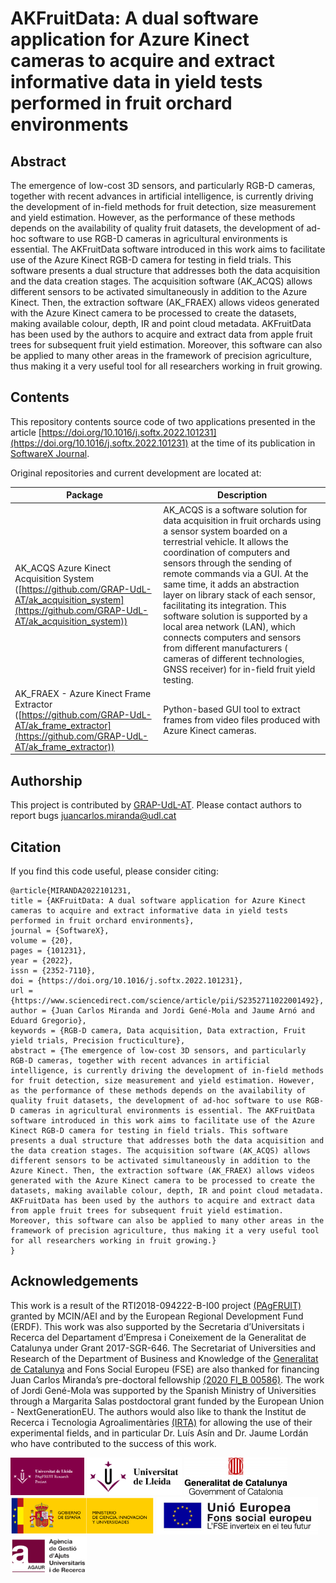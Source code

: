 # AKFruitData: A dual software application for Azure Kinect cameras to acquire and extract informative data in yield tests performed in fruit orchard environments

## Abstract

The emergence of low-cost 3D sensors, and particularly RGB-D cameras, together with recent advances in artificial
intelligence, is currently driving the development of in-field methods for fruit detection, size measurement and yield
estimation. However, as the performance of these methods depends on the availability of quality fruit datasets, the
development of ad-hoc software to use RGB-D cameras in agricultural environments is essential. The AKFruitData software
introduced in this work aims to facilitate use of the Azure Kinect RGB-D camera for testing in field trials. This
software presents a dual structure that addresses both the data acquisition and the data creation stages. The
acquisition software (AK_ACQS) allows different sensors to be activated simultaneously in addition to the Azure Kinect.
Then, the extraction software (AK_FRAEX) allows videos generated with the Azure Kinect camera to be processed to create
the datasets, making available colour, depth, IR and point cloud metadata. AKFruitData has been used by the authors to
acquire and extract data from apple fruit trees for subsequent fruit yield estimation. Moreover, this software can also
be applied to many other areas in the framework of precision agriculture, thus making it a very useful tool for all
researchers working in fruit growing.

## Contents

This repository contents source code of two applications presented in the article [https://doi.org/10.1016/j.softx.2022.101231](https://doi.org/10.1016/j.softx.2022.101231) at the time of its publication in [SoftwareX Journal](https://www.journals.elsevier.com/softwarex).

Original repositories and current development are located at:

| Package                   | Description            |
|---------------------------|-------------------------|
| AK_ACQS Azure Kinect Acquisition System ([https://github.com/GRAP-UdL-AT/ak_acquisition_system](https://github.com/GRAP-UdL-AT/ak_acquisition_system)) | AK_ACQS is a software solution for data acquisition in fruit orchards using a sensor system boarded on a terrestrial vehicle. It allows the coordination of computers and sensors through the sending of remote commands via a GUI. At the same time, it adds an abstraction layer on library stack of each sensor, facilitating its integration. This software solution is supported by a local area network (LAN), which connects computers and sensors from different manufacturers ( cameras of different technologies, GNSS receiver) for in-field fruit yield testing. |
| AK_FRAEX - Azure Kinect Frame Extractor ([https://github.com/GRAP-UdL-AT/ak_frame_extractor](https://github.com/GRAP-UdL-AT/ak_frame_extractor)) | Python-based GUI tool to extract frames from video files produced with Azure Kinect cameras. |


## Authorship

This project is contributed by [GRAP-UdL-AT](http://www.grap.udl.cat/en/index.html). Please contact authors to report
bugs juancarlos.miranda@udl.cat

## Citation

If you find this code useful, please consider citing:

```
@article{MIRANDA2022101231,
title = {AKFruitData: A dual software application for Azure Kinect cameras to acquire and extract informative data in yield tests performed in fruit orchard environments},
journal = {SoftwareX},
volume = {20},
pages = {101231},
year = {2022},
issn = {2352-7110},
doi = {https://doi.org/10.1016/j.softx.2022.101231},
url = {https://www.sciencedirect.com/science/article/pii/S2352711022001492},
author = {Juan Carlos Miranda and Jordi Gené-Mola and Jaume Arnó and Eduard Gregorio},
keywords = {RGB-D camera, Data acquisition, Data extraction, Fruit yield trials, Precision fructiculture},
abstract = {The emergence of low-cost 3D sensors, and particularly RGB-D cameras, together with recent advances in artificial intelligence, is currently driving the development of in-field methods for fruit detection, size measurement and yield estimation. However, as the performance of these methods depends on the availability of quality fruit datasets, the development of ad-hoc software to use RGB-D cameras in agricultural environments is essential. The AKFruitData software introduced in this work aims to facilitate use of the Azure Kinect RGB-D camera for testing in field trials. This software presents a dual structure that addresses both the data acquisition and the data creation stages. The acquisition software (AK_ACQS) allows different sensors to be activated simultaneously in addition to the Azure Kinect. Then, the extraction software (AK_FRAEX) allows videos generated with the Azure Kinect camera to be processed to create the datasets, making available colour, depth, IR and point cloud metadata. AKFruitData has been used by the authors to acquire and extract data from apple fruit trees for subsequent fruit yield estimation. Moreover, this software can also be applied to many other areas in the framework of precision agriculture, thus making it a very useful tool for all researchers working in fruit growing.}
}
```

## Acknowledgements

This work is a result of the RTI2018-094222-B-I00 project [(PAgFRUIT)](https://www.pagfruit.udl.cat/en/) granted by
MCIN/AEI and by the European Regional Development Fund (ERDF). This work was also supported by the Secretaria
d’Universitats i Recerca del Departament d’Empresa i Coneixement de la Generalitat de Catalunya under Grant
2017-SGR-646. The Secretariat of Universities and Research of the Department of Business and Knowledge of
the [Generalitat de Catalunya](https://web.gencat.cat) and Fons Social Europeu (FSE) are also thanked for financing Juan
Carlos Miranda’s pre-doctoral fellowship [(2020 FI_B 00586)](https://agaur.gencat.cat/). The work of Jordi Gené-Mola was
supported by the Spanish Ministry of Universities through a Margarita Salas postdoctoral grant funded by the European
Union - NextGenerationEU. The authors would also like to thank the Institut de Recerca i Tecnologia
Agroalimentàries [(IRTA)](https://www.irta.cat/es/) for allowing the use of their experimental fields, and in particular
Dr. Luís Asín and Dr. Jaume Lordán who have contributed to the success of this work.


<img src="https://github.com/GRAP-UdL-AT/ak_acquisition_system/blob/main/docs/img/logo_PAgFRUIT.png" height="60px" alt="PAgFRUIT Research Project"/>
<img src="https://github.com/GRAP-UdL-AT/ak_acquisition_system/blob/main/docs/img/logo_udl.png" height="60px" alt="Universitat de Lleida"/>
<img src="https://github.com/GRAP-UdL-AT/ak_acquisition_system/blob/main//docs/img/logo_goverment_calonia.png" height="60px" alt="Generalitat de Catalunya"/>
<img src="https://github.com/GRAP-UdL-AT/ak_acquisition_system/blob/main/docs/img/logo_min_science.png" height="60px" alt="Ministerio de Ciencia, Innovación y Universidades"/>
<img src="https://github.com/GRAP-UdL-AT/ak_acquisition_system/blob/main/docs/img/logo_UNIO_EUROPEA.png" height="60px" alt="Fons Social Europeu (FSE) "/>
<img src="https://github.com/GRAP-UdL-AT/ak_acquisition_system/blob/main/docs/img/logo_AGAUR.png" height="60px" alt="AGAUR"/>
